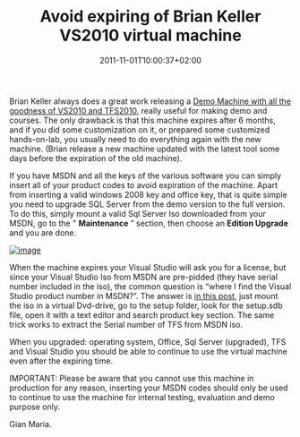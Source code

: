 ﻿---
title: "Avoid expiring of Brian Keller VS2010 virtual machine"
description: ""
date: 2011-11-01T10:00:37+02:00
draft: false
tags: [Tfs,Virtual Machine]
categories: [Team Foundation Server]
---
Brian Keller always does a great work releasing a [Demo Machine with all the goodness of VS2010 and TFS2010](http://blogs.msdn.com/b/briankel/archive/2010/06/25/now-available-visual-studio-2010-rtm-virtual-machine-with-sample-data-and-hands-on-labs.aspx), really useful for making demo and courses. The only drawback is that this machine expires after 6 months, and if you did some customization on it, or prepared some customized hands-on-lab, you usually need to do everything again with the new machine. (Brian release a new machine updated with the latest tool some days before the expiration of the old machine).

If you have MSDN and all the keys of the various software you can simply insert all of your product codes to avoid expiration of the machine. Apart from inserting a valid windows 2008 key and office key, that is quite simple you need to upgrade SQL Server from the demo version to the full version. To do this, simply mount a valid Sql Server Iso downloaded from your MSDN, go to the " **Maintenance** ” section, then choose an  **Edition Upgrade** and you are done.

[![image](https://www.codewrecks.com/blog/wp-content/uploads/2011/11/image_thumb.png "image")](https://www.codewrecks.com/blog/wp-content/uploads/2011/11/image.png)

When the machine expires your Visual Studio will ask you for a license, but since your Visual Studio Iso from MSDN are pre-pidded (they have serial number included in the iso), the common question is “where I find the Visual Studio product number in MSDN?”. The answer is [in this post](http://blogs.microsoft.co.il/blogs/shair/archive/2010/04/14/visual-studio-tfs-2010-is-pre-pidded-installation-how-to-separate-product-key-from-setup.aspx), just mount the iso in a virtual Dvd-drive, go to the setup folder, look for the setup.sdb file, open it with a text editor and search product key section. The same trick works to extract the Serial number of TFS from MSDN iso.

When you upgraded: operating system, Office, Sql Server (upgraded), TFS and Visual Studio you should be able to continue to use the virtual machine even after the expiring time.

IMPORTANT: Please be aware that you cannot use this machine in production for any reason, inserting your MSDN codes should only be used to continue to use the machine for internal testing, evaluation and demo purpose only.

Gian Maria.

